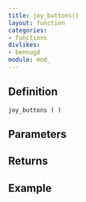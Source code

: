 ```yaml
---
title: joy_buttons()
layout: function
categories:
- functions
divlikes:
- bennugd
module: mod_
---
```


## Definition

    joy_buttons ( )

## Parameters

## Returns

## Example
